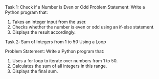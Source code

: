Task 1: Check if a Number is Even or Odd
Problem Statement:  Write a Python program that:
1. 	Takes an integer input from the user.
2. 	Checks whether the number is even or odd using an if-else statement.
3. 	Displays the result accordingly.

Task 2: Sum of Integers from 1 to 50 Using a Loop
 
Problem Statement: Write a Python program that:
1.   Uses a for loop to iterate over numbers from 1 to 50.
2.   Calculates the sum of all integers in this range.
3.   Displays the final sum.
